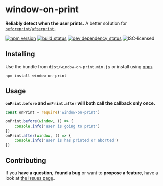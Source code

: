 # window-on-print

**Reliably detect when the user prints.** A better solution for [`beforeprint`](https://developer.mozilla.org/en-US/docs/Web/API/WindowEventHandlers/onbeforeprint)/[`afterprint`](https://developer.mozilla.org/en-US/docs/Web/API/WindowEventHandlers/onafterprint).

[![npm version](https://img.shields.io/npm/v/window-on-print.svg)](https://www.npmjs.com/package/window-on-print)
[![build status](https://img.shields.io/travis/derhuerst/window-on-print.svg)](https://travis-ci.org/derhuerst/window-on-print)
[![dev dependency status](https://img.shields.io/david/dev/derhuerst/window-on-print.svg)](https://david-dm.org/derhuerst/window-on-print#info=devDependencies)
![ISC-licensed](https://img.shields.io/github/license/derhuerst/window-on-print.svg)


## Installing

Use the bundle from `dist/window-on-print.min.js` or install using [npm](https://www.npmjs.com).

```shell
npm install window-on-print
```


## Usage

**`onPrint.before` and `onPrint.after` will both call the callback only once.**

```js
const onPrint = require('window-on-print')

onPrint.before(window, () => {
	console.info('user is going to print')
})
onPrint.after(window, () => {
	console.info('user is has printed or aborted')
})
```


## Contributing

If you **have a question**, **found a bug** or want to **propose a feature**, have a look at [the issues page](https://github.com/derhuerst/window-on-print/issues).
